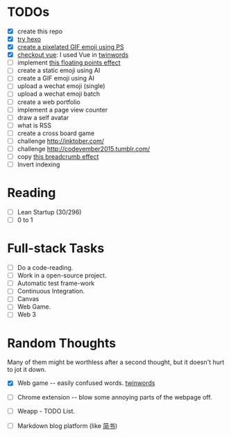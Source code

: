 # TODOs

- [x] create this repo
- [x] [try hexo](http://www.jianshu.com/p/9a6dc76d4ae6)
- [x] [create a pixelated GIF emoji using PS](http://www.jianshu.com/p/e210b8b33864)
- [x] [checkout vue](https://www.jianshu.com/p/7dc870d5f400): I used Vue in [twinwords](https://github.com/lzl124631x/twinwords)
- [ ] implement [this floating points effect](https://www.gxb.io/)
- [ ] create a static emoji using AI
- [ ] create a GIF emoji using AI
- [ ] upload a wechat emoji (single)
- [ ] upload a wechat emoji batch
- [ ] create a web portfolio
- [ ] implement a page view counter
- [ ] draw a self avatar
- [ ] what is RSS
- [ ] create a cross board game
- [ ] challenge http://inktober.com/
- [ ] challenge http://codevember2015.tumblr.com/
- [ ] copy [this breadcrumb effect](https://segmentfault.com/a/1190000002740344#articleHeader7)
- [ ] Invert indexing

# Reading
- [ ] Lean Startup (30/296)
- [ ] 0 to 1

# Full-stack Tasks
- [ ] Do a code-reading.
- [ ] Work in a open-source project.
- [ ] Automatic test frame-work
- [ ] Continuous Integration.
- [ ] Canvas
- [ ] Web Game.
- [ ] Web 3

# Random Thoughts
Many of them might be worthless after a second thought, but it doesn't hurt to jot it down.
- [x] Web game -- easily confused words. [twinwords](https://github.com/lzl124631x/twinwords)
- [ ] Chrome extension -- blow some annoying parts of the webpage off.
- [ ] Weapp - TODO List.
- [ ] Markdown blog platform (like [简书](https://www.jianshu.com/))

